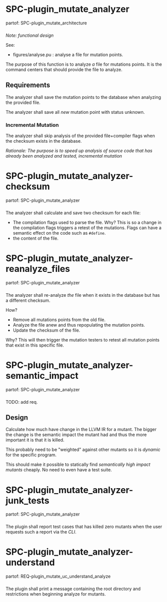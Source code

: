 # SPC-plugin_mutate_analyzer
partof: SPC-plugin_mutate_architecture
###
*Note: functional design*

See:
 - figures/analyse.pu : analyse a file for mutation points.

The purpose of this function is to analyze *a* file for mutations points.
It is the command centers that should provide the file to analyze.

## Requirements
The analyzer shall save the mutation points to the database when analyzing the provided file.

The analyzer shall save all *new* mutation point with status unknown.

### Incremental Mutation
The analyzer shall skip analysis of the provided file+compiler flags when the checksum exists in the database.

*Rationale: The purpose is to speed up analysis of source code that has already been analyzed and tested, incremental mutation*

# SPC-plugin_mutate_analyzer-checksum
partof: SPC-plugin_mutate_analyzer
###

The analyzer shall calculate and save two checksum for each file:
 - The compilation flags used to parse the file.
   Why? This is so a change in the compilation flags triggers a retest of the mutations.
   Flags can have a semantic effect on the code such as `#define`.
 - the content of the file.

# SPC-plugin_mutate_analyzer-reanalyze_files
partof: SPC-plugin_mutate_analyzer
###

The analyzer shall re-analyze _the_ file when it exists in the database but has a different checksum.

How?
 - Remove all mutations points from the old file.
 - Analyze the file anew and thus repopulating the mutation points.
 - Update the checksum of the file.

Why?
This will then trigger the mutation testers to retest all mutation points that exist in this specific file.

# SPC-plugin_mutate_analyzer-semantic_impact
partof: SPC-plugin_mutate_analyzer
###

TODO: add req.

## Design

Calculate how much have change in the LLVM IR for a mutant. The bigger the change is the semantic impact the mutant had and thus the more important it is that it is killed.

This probably need to be "weighted" against other mutants so it is *dynamic* for the specific program.

This should make it possible to statically find *semantically high impact mutants* cheaply. No need to even have a test suite.

# SPC-plugin_mutate_analyzer-junk_tests
partof: SPC-plugin_mutate_analyzer
###

The plugin shall report test cases that has killed zero mutants when the user requests such a report via the *CLI*.

# SPC-plugin_mutate_analyzer-understand
partof: REQ-plugin_mutate_uc_understand_analyze
###

The plugin shall print a message containing the root directory and restrictions when beginning analyze for mutants.
